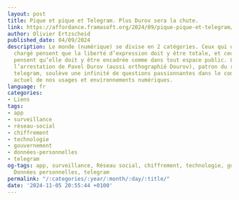 ```yaml
---
layout: post
title: Pique et pique et Telegram. Plus Durov sera la chute.
link: https://affordance.framasoft.org/2024/09/pique-pique-et-telegram/
author: Olivier Ertzscheid
published_date: 04/09/2024
description: Le monde (numérique) se divise en 2 catégories. Ceux qui ont un pistolet
  chargé pensent que la liberté d’expression doit y être totale, et ceux qui creusent
  pensent qu’elle doit y être encadrée comme dans tout espace public. L’occasion de
  l’arrestation de Pavel Durov (aussi orthographié Dourov), patron du réseau social
  telegram, soulève une infinité de questions passionnantes dans le contexte politique
  actuel de nos usages et environnements numériques.
language: fr
categories:
- Liens
tags:
- app
- surveillance
- réseau-social
- chiffrement
- technologie
- gouvernement
- données-personnelles
- telegram
og-tags: app, surveillance, Réseau social, chiffrement, technologie, gouvernement,
  Données personnelles, telegram
permalink: "/:categories/:year/:month/:day/:title/"
date: '2024-11-05 20:55:44 +0100'
---
```

